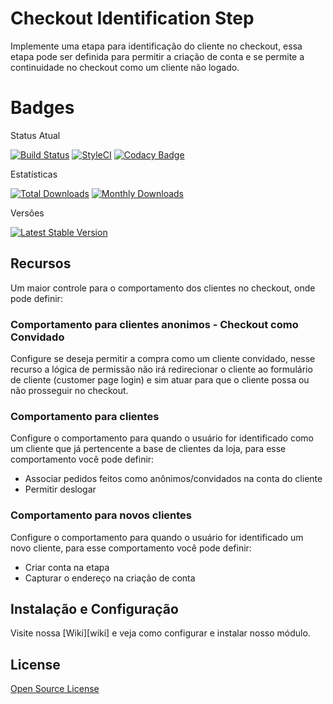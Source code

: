 # Checkout Identification Step

Implemente uma etapa para identificação do cliente no checkout, essa etapa pode ser definida para permitir a criação de conta e se permite a continuidade no checkout como um cliente não logado.

# Badges

Status Atual

[![Build Status](https://app.travis-ci.com/elisei/checkout-identification-step.svg?branch=Magento%402.4)](https://app.travis-ci.com/elisei/checkout-identification-step)
[![StyleCI](https://github.styleci.io/repos/432328264/shield?branch=Magento@2.4)](https://github.styleci.io/repos/432328264?branch=Magento@2.4)
[![Codacy Badge](https://app.codacy.com/project/badge/Grade/939d6dc3ac134fb384b67075bda95022)](https://www.codacy.com/gh/elisei/checkout-identification-step/dashboard?utm_source=github.com&amp;utm_medium=referral&amp;utm_content=elisei/checkout-identification-step&amp;utm_campaign=Badge_Grade)

Estatísticas

[![Total Downloads](https://poser.pugx.org/o2ti/checkout-identification-step/downloads)](https://packagist.org/packages/o2ti/checkout-identification-step)
[![Monthly Downloads](https://poser.pugx.org/o2ti/checkout-identification-step/d/monthly)](https://packagist.org/packages/o2ti/checkout-identification-step)

Versões

[![Latest Stable Version](https://poser.pugx.org/o2ti/checkout-identification-step/v/stable)](https://packagist.org/packages/o2ti/checkout-identification-step)

## Recursos

Um maior controle para o comportamento dos clientes no checkout, onde pode definir:

### Comportamento para clientes anonimos - Checkout como Convidado

Configure se deseja permitir a compra como um cliente convidado, nesse recurso a lógica de permissão não irá redirecionar o cliente ao formulário de cliente (customer page login) e sim atuar para que o cliente possa ou não prosseguir no checkout.

### Comportamento para clientes

Configure o comportamento para quando o usuário for identificado como um cliente que já pertencente a base de clientes da loja, para esse comportamento você pode definir:
- Associar pedidos feitos como anônimos/convidados na conta do cliente
- Permitir deslogar

### Comportamento para novos clientes

Configure o comportamento para quando  o usuário for identificado um novo cliente, para esse comportamento você pode definir:
- Criar conta na etapa
- Capturar o endereço na criação de conta

## Instalação e Configuração

Visite nossa [Wiki][wiki] e veja como configurar e instalar nosso módulo.

## License

[Open Source License](LICENSE.txt)
